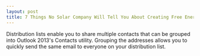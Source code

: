 ```yaml
---
layout: post
title: 7 Things No Solar Company Will Tell You About Creating Free Energy For You And Your Family
---
```




Distribution lists enable you to share multiple contacts that can be grouped into Outlook 2013's Contacts utility. Grouping the addresses allows you to quickly send the same email to everyone on your distribution list. 
